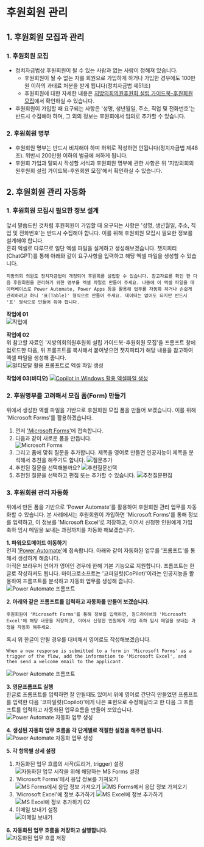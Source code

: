 # 후원회원 관리
## 1. 후원회원 모집과 관리
### 1. 후원회원 모집
- 정치자금법상 후원회원이 될 수 있는 사람과 없는 사람이 정해져 있습니다. 
  - 후원회원이 될 수 없는 자를 회원으로 가입하게 하거나 가입한 경우에도 100만원 이하의 과태료 처분을 받게 됩니다(정치자금법 제51조)  
  - 후원회원에 대한 자세한 내용은 [지방의회의원후원회 설립 가이드북-후원회원 모집](assets/지방의회의원후원회%20설립%20가이드북_설립후_02_후원회원모집.pdf)에서 확인하실 수 있습니다.
- 후원회원이 가입할 때 요구되는 사항은 '성명, 생년월일, 주소, 직업 및 전화번호'는 반드시 수집해야 하며, 그 외의 정보는 후원회에서 임의로 추가할 수 있습니다.
### 2. 후원회원 명부
- 후원회원 명부는 반드시 비치해야 하며 허위로 작성하면 안됩니다(정치자금법 제48조). 위반시 200만원 이하의 벌금에 처하게 됩니다.
- 후원회 가입과 탈퇴시 작성할 서식과 후원회원 명부에 관한 사항은 위 '지방의회의원후원회 설립 가이드북-후원회원 모집'에서 확인하실 수 있습니다.
## 2. 후원회원 관리 자동화
### 1. 후원회원 모집시 필요한 정보 설계
앞서 말씀드린 것처럼 후원회원이 가입할 때 요구되는 사항은 '성명, 생년월일, 주소, 직업 및 전화번호'는 반드시 수집해야 합니다. 이를 위해 후원회원 모집시 필요한 정보를 설계해야 합니다.  
흔히 엑셀로 다루므로 일단 엑셀 파일을 설계하고 생성해보겠습니다. 챗지피티(ChatGPT)를 통해 아래와 같이 요구사항을 입력하고 해당 엑셀 파일을 생성할 수 있습니다.
```prompt
지방의회 의원도 정치자금법이 개정되어 후원회를 설립할 수 있습니다. 참고자료를 확인 한 다음 후원회원을 관리하기 위한 명부를 엑셀 파일로 만들어 주세요. 나중에 이 엑셀 파일을 데이터베이스로 Power Automate, Power Apps 등을 활용해 업무를 자동화 하거나 손쉽게 관리하려고 하니 '표(Table)' 형식으로 만들어 주세요. 데이터는 없어도 되지만 반드시 '표' 형식으로 만들어 줘야 합니다.
```
**작업예 01**  
![작업예](images/01-multi-modal.png)

**작업예 02**  
위 참고할 자료인 '지방의회의원후원회 설립 가이드북-후원회원 모집'을 프롬프트 창에 업로드한 다음, 위 프롬프트를 복사해서 붙여넣으면 챗지피티가 해당 내용을 참고하여 엑셀 파일을 생성해 줍니다.  
![멀티모달 활용 프롬프트로 엑셀 파일 생성](images/02-multi-modal-prompt.gif)

**작업예 03(비디오)**
[![Copilot in Windows 활용 엑셀파일 생성](images/window-copilot-excel-generation-video-cover.png)](https://youtu.be/n0NATO6TF9w)

### 2. 후원명부를 고려해서 모집 폼(Form) 만들기
위에서 생성한 엑셀 파일을 기반으로 후원회원 모집 폼을 만들어 보겠습니다. 이를 위해 'Microsoft Forms'를 활용하겠습니다.  
1. 먼저 ['Microsoft Forms'](https://forms.microsoft.com)에 접속합니다.
2. 다음과 같이 새로운 폼을 만듭니다.  
![Microsoft Forms](images/ms-forms-01-new-form.png)
3. 그리고 폼에 맞춰 질문을 추가합니다. 제목을 영어로 만들면 인공지능이 제목을 분석해서 추천을 해주기도 합니다.
![질문추가](images/ms-forms-02-new-form-ai-recommendation.png)
4. 추천된 질문을 선택해볼까요?
![추천질문선택](images/ms-forms-03-new-form-question-selection.png)
5. 추천된 질문을 선택하고 편집 또는 추가할 수 있습니다.
![추천질문편집](images/ms-forms-04-new-form-edit-question.png)

### 3. 후원회원 관리 자동화
위에서 만든 폼을 기반으로 'Power Automate'를 활용하여 후원회원 관리 업무를 자동화할 수 있습니다. 본 사례에서는 후원회원이 가입하면 'Microsoft Forms'를 통해 정보를 입력하고, 이 정보를 'Microsoft Excel'로 저장하고, 이어서 신청한 인원에게 가입 축하 임시 메일을 보내는 과정까지를 자동화 해보겠습니다.

**1. 파워오토메이드 이동하기**  
   먼저 ['Power Automate'](https://make.powerautomate.com)에 접속합니다.     아래와 같이 자동화된 업무를 '프롬프트'를 통해서 생성하게 해줍니다.  
   아직은 브라우저 언어가 영어인 경우에 한해 기본 기능으로 지원합니다. 프롬프트는 한글로 작성하셔도 됩니다. 마이크로소프트는 '코파일럿(CoPilot)'이라는 인공지능을 활용하여 프롬프트를 분석하고 자동화 업무를 생성해 줍니다.
   ![Power Automate 프롬프트](images/powerautomate-01-intro-page.png)


**2. 아래와 같은 프롬프트를 입력하고 자동화를 만들어 보겠습니다.**  
 ```prompt
후원회원이 'Microsoft Forms'를 통해 정보를 입력하면, 원드라이브의 'Microsoft Excel'에 해당 내용을 저장하고, 이어서 신청한 인원에게 가입 축하 임시 메일을 보내는 과정을 자동화 해주세요.
 ```

 혹시 위 한글이 안될 경우를 대비해서 영어로도 작성해보겠습니다.
 
 ```prompt
 When a new response is submitted to a form in 'Microsoft Forms' as a trigger of the flow, add the information to 'Microsoft Excel', and then send a welcome email to the applicant.
 ```    
![Power Automate 프롬프트](images/powerautomate-02-prompt.png)


 **3. 영문프롬프트 실행**  
 한글로 프롬프트를 입력하면 잘 안될때도 있어서 위에 영어로 간단히 만들었던 프롬프트를 입력한 다음 '코파일럿(Copilot)'에게 나은 표현으로 수정해달라고 한 다음 그 프롬프트를 입력하고 자동화된 업무흐름을 만들어 보았습니다.
    ![Power Automate 자동화 업무 생성](images/powerautomate-03-run-a-prompt.gif)


**4. 생성된 자동화 업무 흐름을 각 단계별로 적절한 설정을 해주면 됩니다.**
    ![Power Automate 자동화 업무 생성](images/powerautomate-04-configure-the-flow.png)  

**5. 각 항목별 상세 설정**  
   1) 자동화된 업무 흐름의 시작(트리거, trigger) 설정
        ![자동화된 업무 시작을 위해 해당하는 MS Forms 설정](images/powerautomate-05-configure-trigger.png)
   2) 'Microsoft Forms'에서 응답 정보를 가져오기
        ![MS Forms에서 응답 정보 가져오기](images/powerautomate-06-configure-get-response-details.png)
        ![MS Forms에서 응답 정보 가져오기](images/powerautomate-06-configure-get-response-details-02.png)
   3) 'Microsoft Excel'에 정보 추가하기
        ![MS Excel에 정보 추가하기](images/powerautomate-07-configure-add-a-row.png)
        ![MS Excel에 정보 추가하기 02](images/powerautomate-07-configure-add-a-row-02.gif)
   4) 이메일 보내기 설정  
        ![이메일 보내기](images/powerautomate-08-configure-send-an-email.gif) 

 **6. 자동화된 업무 흐름을 저장하고 실행합니다.**  
   ![자동화된 업무 흐름 저장](images/powerautomate-09-save-the-flow.png)

